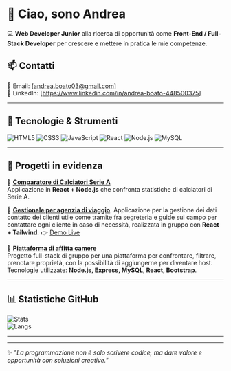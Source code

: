 # 👋 Ciao, sono Andrea

💻 **Web Developer Junior** alla ricerca di opportunità come **Front-End / Full-Stack Developer** per crescere e mettere in pratica le mie competenze.  

## 📫 Contatti

📩 Email: [andrea.boato03@gmail.com]  
💼 LinkedIn: [https://www.linkedin.com/in/andrea-boato-448500375] 

---

## 🚀 Tecnologie & Strumenti
![HTML5](https://img.shields.io/badge/-HTML5-E34F26?style=flat&logo=html5&logoColor=white)
![CSS3](https://img.shields.io/badge/-CSS3-1572B6?style=flat&logo=css3)
![JavaScript](https://img.shields.io/badge/-JavaScript-F7DF1E?style=flat&logo=javascript&logoColor=black)
![React](https://img.shields.io/badge/-React-61DAFB?style=flat&logo=react&logoColor=black)
![Node.js](https://img.shields.io/badge/-Node.js-339933?style=flat&logo=nodedotjs&logoColor=white)
![MySQL](https://img.shields.io/badge/-MySQL-4479A1?style=flat&logo=mysql&logoColor=white)

---

## 📂 Progetti in evidenza

🔹 [**Comparatore di Calciatori Serie A**](https://github.com/aandrea-boatoo/Fanta-Confronti)  
Applicazione in **React + Node.js** che confronta statistiche di calciatori di Serie A.  

🔹 [**Gestionale per agenzia di viaggio**](https://github.com/Simone-Fratini/Bool-travel).
Applicazione per la gestione dei dati contatto dei clienti utile come tramite fra segreteria e guide sul campo per contattare ogni cliente in caso di necessità, realizzata in gruppo con **React + Tailwind**.
👉 [Demo Live](https://686d20e440fc59bef621400f--bool-travel-demo.netlify.app)  

🔹 [**Piattaforma di affitta camere**](https://github.com/Abraxas-7/project-work-fe)  
Progetto full-stack di gruppo per una piattaforma per confrontare, filtrare, prenotare proprietà, con la possibilità di aggiungerne per diventare host. Tecnologie utilizzate: **Node.js, Express, MySQL, React, Bootstrap**.

---

## 📊 Statistiche GitHub

![Stats](https://github-readme-stats.vercel.app/api?username=aandrea-boatoo&show_icons=true&theme=radical)  
![Langs](https://github-readme-stats.vercel.app/api/top-langs/?username=aandrea-boatoo&layout=compact&theme=radical)  

---


---
✨ _"La programmazione non è solo scrivere codice, ma dare valore e opportunità con soluzioni creative."_  
